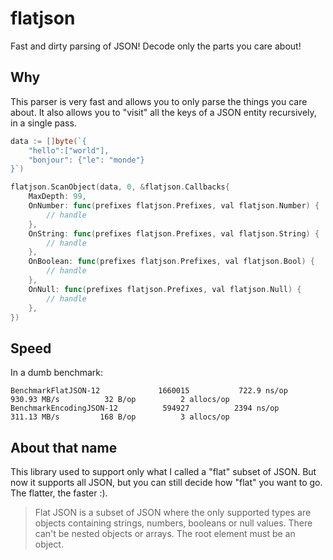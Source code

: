 # flatjson

Fast and dirty parsing of JSON! Decode only the parts you care about!

## Why

This parser is very fast and allows you to only parse the things you care about. It also allows you to "visit" all the keys of a JSON entity recursively, in a single pass.

```go
data := []byte(`{
    "hello":["world"],
    "bonjour": {"le": "monde"}
}`)

flatjson.ScanObject(data, 0, &flatjson.Callbacks{
    MaxDepth: 99,
    OnNumber: func(prefixes flatjson.Prefixes, val flatjson.Number) {
        // handle
    },
    OnString: func(prefixes flatjson.Prefixes, val flatjson.String) {
        // handle
    },
    OnBoolean: func(prefixes flatjson.Prefixes, val flatjson.Bool) {
        // handle
    },
    OnNull: func(prefixes flatjson.Prefixes, val flatjson.Null) {
        // handle
    },
})
```

## Speed

In a dumb benchmark:

```
BenchmarkFlatJSON-12        	 1660015	       722.9 ns/op	 930.93 MB/s	      32 B/op	       2 allocs/op
BenchmarkEncodingJSON-12    	  594927	      2394 ns/op	 311.13 MB/s	     168 B/op	       3 allocs/op
```

## About that name

This library used to support only what I called a "flat" subset of JSON. But now it supports all JSON, but you can still decide how "flat" you want to go. The flatter, the faster :).

> Flat JSON is a subset of JSON where the only supported types are objects containing
> strings, numbers, booleans or null values. There can't be nested objects or
> arrays. The root element must be an object.
